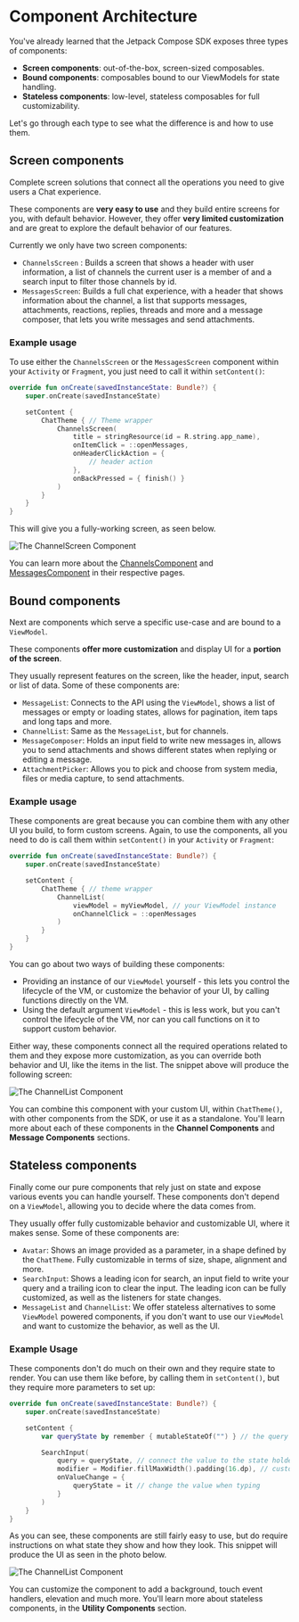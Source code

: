 # Component Architecture

You've already learned that the Jetpack Compose SDK exposes three types of components:

* **Screen components**: out-of-the-box, screen-sized composables. 
* **Bound components**: composables bound to our ViewModels for state handling. 
* **Stateless components**: low-level, stateless composables for full customizability.

Let's go through each type to see what the difference is and how to use them.

## Screen components

Complete screen solutions that connect all the operations you need to give users a Chat experience.

These components are **very easy to use** and they build entire screens for you, with default behavior. However, they offer **very limited customization** and are great to explore the default behavior of our features.

Currently we only have two screen components:

* `ChannelsScreen` : Builds a screen that shows a header with user information, a list of channels the current user is a member of and a search input to filter those channels by id.
* `MessagesScreen`: Builds a full chat experience, with a header that shows information about the channel, a list that supports messages, attachments, reactions, replies, threads and more and a message composer, that lets you write messages and send attachments. 

### Example usage

To use either the `ChannelsScreen` or the `MessagesScreen` component within your `Activity` or `Fragment`, you just need to call it within `setContent()`:

```kotlin
override fun onCreate(savedInstanceState: Bundle?) {
    super.onCreate(savedInstanceState)

    setContent {
        ChatTheme { // Theme wrapper
            ChannelsScreen(
                title = stringResource(id = R.string.app_name),
                onItemClick = ::openMessages,
                onHeaderClickAction = {
                    // header action
                },
                onBackPressed = { finish() }
            )
        }
    }
}
```

This will give you a fully-working screen, as seen below.

![The ChannelScreen Component](../assets/compose_channel_screen_component.png)

You can learn more about the [ChannelsComponent](./channel-components/channels-screen) and [MessagesComponent](./message-components/messages-screen) in their respective pages. 

## Bound components

Next are components which serve a specific use-case and are bound to a `ViewModel`.

These components **offer more customization** and display UI for a **portion of the screen**.

They usually represent features on the screen, like the header, input, search or list of data. Some of these components are:

* `MessageList`: Connects to the API using the `ViewModel`, shows a list of messages or empty or loading states, allows for pagination, item taps and long taps and more.
* `ChannelList`: Same as the `MessageList`, but for channels.
* `MessageComposer`: Holds an input field to write new messages in, allows you to send attachments and shows different states when replying or editing a message.
* `AttachmentPicker`: Allows you to pick and choose from system media, files or media capture, to send attachments.

### Example usage

These components are great because you can combine them with any other UI you build, to form custom screens. Again, to use the components, all you need to do is call them within `setContent()` in your `Activity` or `Fragment`:

```kotlin
override fun onCreate(savedInstanceState: Bundle?) {
    super.onCreate(savedInstanceState)

    setContent {
        ChatTheme { // theme wrapper
            ChannelList(
                viewModel = myViewModel, // your ViewModel instance
                onChannelClick = ::openMessages 
            )
        }
    }
}
```

You can go about two ways of building these components:

* Providing an instance of our `ViewModel` yourself - this lets you control the lifecycle of the VM, or customize the behavior of your UI, by calling functions directly on the VM.
* Using the default argument `ViewModel` - this is less work, but you can't control the lifecycle of the VM, nor can you call functions on it to support custom behavior. 

Either way, these components connect all the required operations related to them and they expose more customization, as you can override both behavior and UI, like the items in the list. The snippet above will produce the following screen:

![The ChannelList Component](../assets/compose_channel_list_component.png)

You can combine this component with your custom UI, within `ChatTheme()`, with other components from the SDK, or use it as a standalone. You'll learn more about each of these components in the **Channel Components** and **Message Components** sections.

## Stateless components

Finally come our pure components that rely just on state and expose various events you can handle yourself. These components don't depend on a `ViewModel`, allowing you to decide where the data comes from. 

They usually offer fully customizable behavior and customizable UI, where it makes sense. Some of these components are:

* `Avatar`: Shows an image provided as a parameter, in a shape defined by the `ChatTheme`. Fully customizable in terms of size, shape, alignment and more.
* `SearchInput`: Shows a leading icon for search, an input field to write your query and a trailing icon to clear the input. The leading icon can be fully customized, as well as the listeners for state changes.
* `MessageList` and `ChannelList`: We offer stateless alternatives to some `ViewModel` powered components, if you don't want to use our `ViewModel` and want to customize the behavior, as well as the UI. 

### Example Usage

These components don't do much on their own and they require state to render. You can use them like before, by calling them in `setContent()`, but they require more parameters to set up:

```kotlin
override fun onCreate(savedInstanceState: Bundle?) {
    super.onCreate(savedInstanceState)

    setContent {
        var queryState by remember { mutableStateOf("") } // the query state

        SearchInput(
            query = queryState, // connect the value to the state holder
            modifier = Modifier.fillMaxWidth().padding(16.dp), // customize the looks
            onValueChange = {
                queryState = it // change the value when typing
            }
        )
    }
}
```

As you can see, these components are still fairly easy to use, but do require instructions on what state they show and how they look. This snippet will produce the UI as seen in the photo below.

![The ChannelList Component](../assets/compose_search_input_component.png)

You can customize the component to add a background, touch event handlers, elevation and much more. You'll learn more about stateless components, in the **Utility Components** section.
